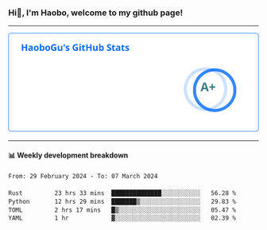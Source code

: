 <!--<h2 align="center"> Hi👋, I'm Haobo, welcome to my github page! </h2>-->
### Hi👋, I'm Haobo, welcome to my github page!
-------

<img href="https://github.com/HaoboGu" src="assets/stats.svg" alt="github stats" /> 

-------

#### 📊 **Weekly development breakdown**
<!--START_SECTION:waka-->

```txt
From: 29 February 2024 - To: 07 March 2024

Rust         23 hrs 33 mins  ██████████████░░░░░░░░░░░   56.28 %
Python       12 hrs 29 mins  ███████▒░░░░░░░░░░░░░░░░░   29.83 %
TOML         2 hrs 17 mins   █▒░░░░░░░░░░░░░░░░░░░░░░░   05.47 %
YAML         1 hr            ▓░░░░░░░░░░░░░░░░░░░░░░░░   02.39 %
```

<!--END_SECTION:waka-->
<!--
backup url: https://github-readme-status-dusky-ten.vercel.app/api?username=HaoboGu&count_private=true&show_icons=true&theme=transparent&border_color=2f80ed
-->
<!--
**HaoboGu/HaoboGu** is a ✨ _special_ ✨ repository because its `README.md` (this file) appears on your GitHub profile.

Here are some ideas to get you started:

- 🔭 I’m currently working on AI-assisted programming tools
- 🌱 I’m currently learning ...
- 👯 I’m looking to collaborate on ...
- 🤔 I’m looking for help with ...
- 💬 Ask me about ...
- 📫 How to reach me: ...
- 😄 Pronouns: ...
- ⚡ Fun fact: ...
-->
